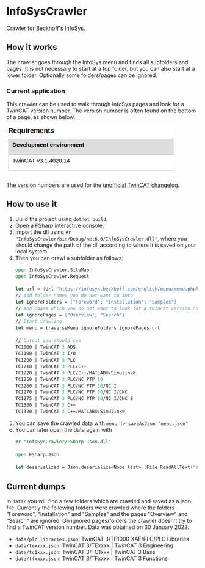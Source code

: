 # InfoSysCrawler

Crawler for [Beckhoff's InfoSys](https://infosys.beckhoff.com/index_en.htm).

## How it works

The crawler goes through the InfoSys menu and finds all subfolders and pages. It is not necessary to start at a top folder, but you can also start at a lower folder. Optionally some folders/pages can be ignored.

### Current application

This crawler can be used to walk through InfoSys pages and look for a TwinCAT version number. The version number is often found on the bottom of a page, as shown below. 

![](img/tc_version.png)

The version numbers are used for the [unofficial TwinCAT changelog](https://tcchanges.cookncode.com).

## How to use it

1. Build the project using `dotnet build`.
2. Open a FSharp interactive console.
3. Import the dll using `#r "InfoSysCrawler/bin/Debug/net6.0/InfoSysCrawler.dll"`, where you should change the path of the dll according to where it is saved on your local system.
4. Then you can crawl a subfolder as follows:
    ```fsharp
    open InfoSysCrawler.SiteMap
    open InfoSysCrawler.Request

    let url = (Url "https://infosys.beckhoff.com/english/menu/menu.php?id=8644252870837316006") // TC1xxx - TwinCAT 3 base // 5 s
    // Add folder names you do not want to into
    let ignoreFolders = ["Foreword"; "Installation"; "Samples"]
    // Add pages which you do not want to look for a twincat version number
    let ignorePages = ["Overview"; "Search"]
    // Start crawling
    let menu = traverseMenu ignoreFolders ignorePages url

    // Output you should see
    TC1000 | TwinCAT 3 ADS
    TC1100 | TwinCAT 3 I/O
    TC1200 | TwinCAT 3 PLC
    TC1210 | TwinCAT 3 PLC/C++
    TC1220 | TwinCAT 3 PLC/C++/MATLAB®/Simulink®
    TC1250 | TwinCAT 3 PLC/NC PTP 10
    TC1260 | TwinCAT 3 PLC/NC PTP 10/NC I
    TC1270 | TwinCAT 3 PLC/NC PTP 10/NC I/CNC
    TC1275 | TwinCAT 3 PLC/NC PTP 10/NC I/CNC E
    TC1300 | TwinCAT 3 C++
    TC1320 | TwinCAT 3 C++/MATLAB®/Simulink®
    ```
5. You can save the crawled data with `menu |> saveAsJson "menu.json"`
6. You can later open the data again with
    ```fsharp
    #r "InfoSysCrawler/FSharp.Json.dll"

    open FSharp.Json

    let deserialized = Json.deserialize<Node list> (File.ReadAllText("menu.json"))
    ```

## Current dumps

In `data/` you will find a few folders which are crawled and saved as a json file. Currently the following folders were crawled where the folders "Foreword", "Installation" and "Samples" and the pages "Overview" and "Search" are ignored. On ignored pages/folders the crawler doesn't try to find a TwinCAT version number. Data was obtained on 30 January 2022.

- `data/plc_libraries.json`: TwinCAT 3/TE1000 XAE/PLC/PLC Libraries
- `data/texxxx.json`: TwinCAT 3/TExxxx | TwinCAT 3 Engineering 
- `data/tc1xxx.json`: TwinCAT 3/TC1xxx | TwinCAT 3 Base
- `data/tfxxxx.json`: TwinCAT 3/TFxxxx | TwinCAT 3 Functions
